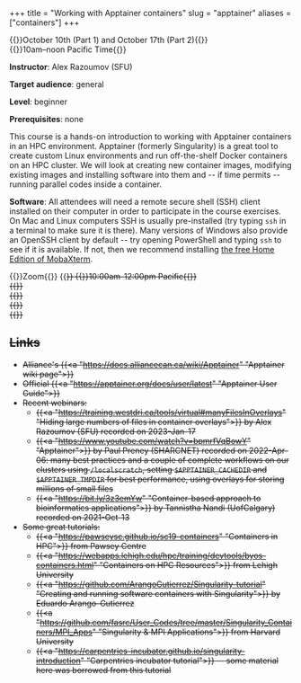 +++
title = "Working with Apptainer containers"
slug = "apptainer"
aliases = ["containers"]
+++

{{<cor>}}October 10th (Part 1) and October 17th (Part 2){{</cor>}}\
{{<cgr>}}10am–noon Pacific Time{{</cgr>}}

**Instructor**: Alex Razoumov (SFU)

**Target audience**: general

**Level**: beginner

**Prerequisites**: none
<!-- [Introduction to Compute Canada cloud](../cloud_cloud) course -->

This course is a hands-on introduction to working with Apptainer containers in an HPC environment. Apptainer
(formerly Singularity) is a great tool to create custom Linux environments and run off-the-shelf Docker
containers on an HPC cluster. We will look at creating new container images, modifying existing images and
installing software into them and -- if time permits -- running parallel codes inside a container.

<!-- We will be running Docker inside virtual machines (VMs) in Compute Canada cloud, so you must be familiar -->
<!-- with setting up a blank Ubuntu server in a cloud VM before attending this course. -->

**Software**: All attendees will need a remote secure shell (SSH) client installed on their computer in order
to participate in the course exercises. On Mac and Linux computers SSH is usually pre-installed (try typing
`ssh` in a terminal to make sure it is there). Many versions of Windows also provide an OpenSSH client by
default -- try opening PowerShell and typing `ssh` to see if it is available. If not, then we recommend
installing [the free Home Edition of MobaXterm](https://mobaxterm.mobatek.net/download.html).

<!-- {{< toc >}} -->

{{<cor>}}Zoom{{</cor>}} {{<s>}} {{<cgr>}}10:00am-12:00pm Pacific{{</cgr>}} \
{{<linktitle url="../apptainer1/01-intro" text="What is Apptainer / Singularity ">}} \
{{<linktitle url="../apptainer1/02-build" text="Creating container images">}} \
{{<linktitle url="../apptainer1/03-run" text="More on running containers">}} \
{{<linktitle url="../apptainer1/04-advanced" text="Advanced Apptainer usage">}}

## Links

- Alliance's {{<a "https://docs.alliancecan.ca/wiki/Apptainer" "Apptainer wiki page">}}
- Official {{<a "https://apptainer.org/docs/user/latest" "Apptainer User Guide">}}
- Recent webinars:
  - {{<a "https://training.westdri.ca/tools/virtual#manyFilesInOverlays" "Hiding large numbers of files in container overlays">}} by Alex Razoumov (SFU) recorded on 2023-Jan-17
  - {{<a "https://www.youtube.com/watch?v=bpmrfVqBowY" "Apptainer">}} by Paul Preney (SHARCNET) recorded on
    2022-Apr-06: many best practices and a couple of complete workflows on our clusters using `/localscratch`,
    setting `$APPTAINER_CACHEDIR` and `$APPTAINER_TMPDIR` for best performance, using overlays for storing
    millions of small files
  - {{<a "https://bit.ly/3z3emYw" "Container-based approach to bioinformatics applications">}} by Tannistha
    Nandi (UofCalgary) recorded on 2021-Oct-13
- Some great tutorials:
  - {{<a "https://pawseysc.github.io/sc19-containers" "Containers in HPC">}} from Pawsey Centre
  - {{<a "https://webapps.lehigh.edu/hpc/training/devtools/byos-containers.html" "Containers on HPC Resources">}} from Lehigh University
  - {{<a "https://github.com/ArangoGutierrez/Singularity-tutorial" "Creating and running software containers with Singularity">}}
	by Eduardo Arango-Gutierrez
  - {{<a "https://github.com/fasrc/User_Codes/tree/master/Singularity_Containers/MPI_Apps" "Singularity & MPI Applications">}}
	from Harvard University
  - {{<a "https://carpentries-incubator.github.io/singularity-introduction" "Carpentries incubator tutorial">}}
    -- some material here was borrowed from this tutorial
